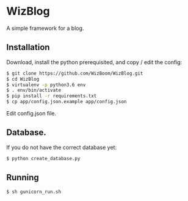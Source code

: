 # WizBlog
A simple framework for a blog.

## Installation
Download, install the python prerequisited, and copy / edit the config:

```bash
$ git clone https://github.com/WizBoom/WizBlog.git
$ cd WizBlog
$ virtualenv -p python3.6 env
$ . env/bin/activate
$ pip install -r requirements.txt
$ cp app/config.json.example app/config.json
```

Edit config.json file.

## Database.
If you do not have the correct database yet:

```bash
$ python create_database.py
```

## Running

```bash
$ sh gunicorn_run.sh
```
